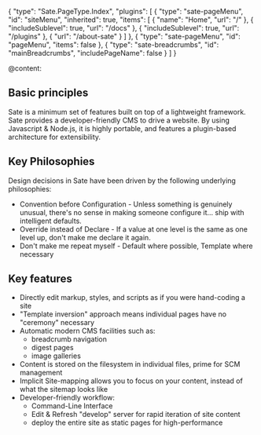{
    "type": "Sate.PageType.Index",
    "plugins": [
        {
            "type": "sate-pageMenu",
            "id": "siteMenu",
            "inherited": true,
            "items": [
                {
                    "name": "Home",
                    "url": "/"
                },
                {
                    "includeSublevel": true,
                    "url": "/docs"
                },
                {
                    "includeSublevel": true,
                    "url": "/plugins"
                },
                {
                    "url": "/about-sate"
                }
            ]
        },
        {
            "type": "sate-pageMenu",
            "id": "pageMenu",
            "items": false
        },
        {
            "type": "sate-breadcrumbs",
            "id": "mainBreadcrumbs",
            "includePageName": false
        }
    ]
}

@content:

## Basic principles

Sate is a minimum set of features built on top of a lightweight framework. Sate provides a developer-friendly CMS to drive a website. By using Javascript & Node.js, it is highly portable, and features a plugin-based architecture for extensibility.

## Key Philosophies

Design decisions in Sate have been driven by the following underlying philosophies:
    
 * Convention before Configuration - Unless something is genuinely unusual, there's no sense in making someone configure it... ship with intelligent defaults.
 * Override instead of Declare - If a value at one level is the same as one level up, don't make me declare it again.
 * Don't make me repeat myself - Default where possible, Template where necessary

## Key features

 * Directly edit markup, styles, and scripts as if you were hand-coding a site
 * "Template inversion" approach means individual pages have no "ceremony" necessary
 * Automatic modern CMS facilities such as:
   * breadcrumb navigation
   * digest pages
   * image galleries
 * Content is stored on the filesystem in individual files, prime for SCM management
 * Implicit Site-mapping allows you to focus on your content, instead of what the sitemap looks like
 * Developer-friendly workflow:
   * Command-Line Interface
   * Edit & Refresh "develop" server for rapid iteration of site content
   * deploy the entire site as static pages for high-performance

